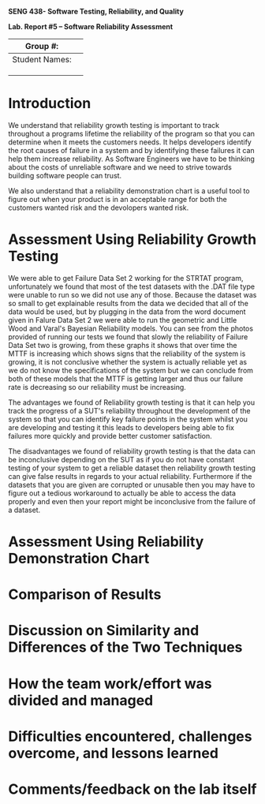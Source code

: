 **SENG 438- Software Testing, Reliability, and Quality**

**Lab. Report \#5 – Software Reliability Assessment**

| Group \#:       |   |
|-----------------|---|
| Student Names:  |   |
|                 |   |
|                 |   |
|                 |   |

# Introduction
We understand that reliability growth testing is important to track throughout a programs lifetime the reliability of the program so that you can determine when it meets the customers needs. It helps developers identify the root causes of failure in a system and by identifying these failures it can help them increase reliability. As Software Engineers we have to be thinking about the costs of unreliable software and we need to strive towards building software people can trust. 

We also understand that a reliability demonstration chart is a useful tool to figure out when your product is in an acceptable range for both the customers wanted risk and the devolopers wanted risk.
# 

# Assessment Using Reliability Growth Testing 
We were able to get Failure Data Set 2 working for the STRTAT program, unfortunately we found that most of the test datasets with the .DAT file type were unable to run so we did not use any of those. Because the dataset was so small to get explainable results from the data we decided that all of the data would be used, but by plugging in the data from the word document given in Falure Data Set 2 we were able to run the geometric and Little Wood and Varal's Bayesian Reliability models. You can see from the photos provided of running our tests we found that slowly the reliability of Failure Data Set two is growing, from these graphs it shows that over time the MTTF is increasing which shows signs that the reliability of the system is growing, it is not conclusive whether the system is actually reliable yet as we do not know the specifications of the system but we can conclude from both of these models that the MTTF is getting larger and thus our failure rate is decreasing so our reliability must be increasing. 

The advantages we found of Reliability growth testing is that it can help you track the progress of a SUT's reliability throughout the development of the system so that you can identify key failure points in the system whilst you are developing and testing it this leads to developers being able to fix failures more quickly and provide better customer satisfaction.

The disadvantages we found of reliability growth testing is that the data can be inconclusive depending on the SUT as if you do not have constant testing of your system to get a reliable dataset then reliability growth testing can give false results in regards to your actual reliability. Furthermore if the datasets that you are given are corrupted or unusable then you may have to figure out a tedious workaround to actually be able to access the data properly and even then your report might be inconclusive from the failure of a dataset. 
# Assessment Using Reliability Demonstration Chart 

# 

# Comparison of Results

# Discussion on Similarity and Differences of the Two Techniques

# How the team work/effort was divided and managed

# 

# Difficulties encountered, challenges overcome, and lessons learned

# Comments/feedback on the lab itself

